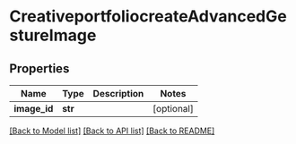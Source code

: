 # CreativeportfoliocreateAdvancedGestureImage

## Properties
Name | Type | Description | Notes
------------ | ------------- | ------------- | -------------
**image_id** | **str** |  | [optional] 

[[Back to Model list]](../README.md#documentation-for-models) [[Back to API list]](../README.md#documentation-for-api-endpoints) [[Back to README]](../README.md)

